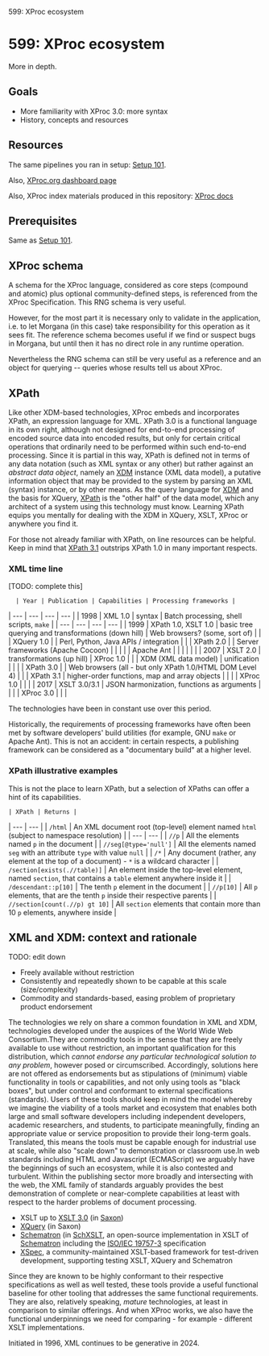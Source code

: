 599: XProc ecosystem
# 599: XProc ecosystem

More in depth.

## Goals

 * More familiarity with XProc 3.0: more syntax
 * History, concepts and resources
 

## Resources

The same pipelines you ran in setup: [Setup 101](../setup/setup_101_src.html).

Also, [XProc.org dashboard page](https://xproc.org)

Also, XProc index materials produced in this repository: [XProc
               docs](../../../xproc-doc/readme.md)

## Prerequisites
Same as [Setup 101](setup_101_src.html).

## XProc schema

A schema for the XProc language, considered as core steps (compound and atomic) plus optional community-defined steps, is referenced from the XProc Specification. This RNG schema is very useful.

However, for the most part it is necessary only to validate in the application, i.e. to let Morgana (in this case) take responsibility for this operation as it sees fit. The reference schema becomes useful if we find or suspect bugs in Morgana, but until then it has no direct role in any runtime operation.

Nevertheless the RNG schema can still be very useful as a reference and an object for querying -- queries whose results tell us about XProc.

## XPath

Like other XDM-based technologies, XProc embeds and incorporates XPath, an expression language for XML. XPath 3.0 is a functional language in its own right, although not designed for end-to-end processing of encoded source data into encoded results, but only for certain critical operations that ordinarily need to be performed within such end-to-end processing. Since it is partial in this way, XPath is defined not in terms of any data notation (such as XML syntax or any other) but rather against an *abstract data object*, namely an [XDM](https://www.w3.org/TR/xpath-datamodel/) instance (XML data model), a putative information object that may be provided to the system by parsing an XML (syntax) instance, or by other means. As the query language for [XDM](https://www.w3.org/TR/xpath-datamodel/) and the basis for XQuery, [XPath](https://www.w3.org/TR/xpath-31/) is the "other half" of the data model, which any architect of a system using this technology must know. Learning XPath equips you mentally for dealing with the XDM in XQuery, XSLT, XProc or anywhere you find it.

For those not already familiar with XPath, on line resources can be helpful. Keep in mind that [XPath 3.1](https://www.w3.org/TR/xpath-31/) outstrips XPath 1.0 in many important respects.

### XML time line

[TODO: complete this]

      | Year | Publication | Capabilities | Processing frameworks |
| --- | --- | --- | --- |
  | 1998 | XML 1.0 | syntax | Batch processing, shell scripts, `make` |
| --- | --- | --- | --- |
 | 1999 | XPath 1.0, XSLT 1.0 | basic tree querying and transformations (down hill) | Web browsers? (some, sort of) |
 |  | XQuery 1.0 |  | Perl, Python, Java APIs / integration |
 |  | XPath 2.0 |  | Server frameworks (Apache Cocoon) |
 |  |  |  | Apache Ant |
 |  |  |  |  |
 | 2007 | XSLT 2.0 | transformations (up hill) | XProc 1.0 |
 |  | XDM (XML data model) | unification |  |
 |  | XPath 3.0 |  | Web browsers (all - but only XPath 1.0/HTML DOM Level 4) |
 |  | XPath 3.1 | higher-order functions, map and array objects |  |
 |  | XProc 1.0 |  |  |
 | 2017 | XSLT 3.0/3.1 | JSON harmonization, functions as arguments |  |
 |  | XProc 3.0 |  |  |
 
The technologies have been in constant use over this period.

Historically, the requirements of processing frameworks have often been met by software developers' build utilities (for example, GNU `make` or Apache Ant). This is not an accident: in certain respects, a publishing framework can be considered as a "documentary build" at a higher level.

### XPath illustrative examples

This is not the place to learn XPath, but a selection of XPaths can offer a hint of its capabilities.

    | XPath | Returns |
| --- | --- |
  | `/html` | An XML document root (top-level) element named `html` (subject to namespace resolution) |
| --- | --- |
 | `//p` | All the elements named `p` in the document |
 | `//seg[@type='null']` | All the elements named `seg` with an attribute `type` with value `null` |
 | `/*` | Any document (rather, any element at the top of a document) - `*` is a wildcard character |
 | `/section[exists(.//table)]` | An element inside the top-level element, named `section`, that contains a `table` element anywhere inside it |
 | `/descendant::p[10]` | The tenth `p` element in the document |
 | `//p[10]` | All `p` elements, that are the tenth `p` inside their respective parents |
 | `//section[count(.//p) gt 10]` | All `section` elements that contain more than 10 `p` elements, anywhere inside |
 
## XML and XDM: context and rationale

TODO: edit down

 * Freely available without restriction
 * Consistently and repeatedly shown to be capable at this scale (size/complexity)
 * Commodity and standards-based, easing problem of proprietary product endorsement
 
The technologies we rely on share a common foundation in XML and XDM, technologies developed under the auspices of the World Wide Web Consortium.They are commodity tools in the sense that they are freely available to use without restriction, an important qualification for this distribution, which *cannot endorse any particular technological solution to any problem*, however posed or circumscribed. Accordingly, solutions here are not offered as endorsements but as stipulations of (minimum) viable functionality in tools or capabilities, and not only using tools as "black boxes", but under control and conformant to external specifications (standards).
Users of these tools should keep in mind the model whereby we imagine the viability of a tools market and ecosystem that enables both large and small software developers including independent developers, academic researchers, and students, to participate meaningfully, finding an appropriate value or service proposition to provide their long-term goals. Translated, this means the tools must be capable enough for industrial use at scale, while also "scale down" to demonstration or classroom use.In web standards including HTML and Javascript (ECMAScript) we arguably have the beginnings of such an ecosystem, while it is also contested and turbulent. Within the publishing sector more broadly and intersecting with the web, the XML family of standards arguably provides the best demonstration of complete or near-complete capabilities at least with respect to the harder problems of document processing.

 * XSLT up to [XSLT 3.0](https://www.w3.org/TR/xslt-30/) (in [Saxon](https://www.saxonica.com/welcome/welcome.xml))
 * [XQuery](https://www.w3.org/TR/xquery-31/) (in Saxon)
 * [Schematron](https://github.com/Schematron) (in [SchXSLT](), an open-source implementation in XSLT of [Schematron](https://schematron.com/) including the [ISO/IEC 19757-3](https://www.iso.org/obp/ui/#iso:std:iso-iec:19757:-3:ed-3:v1:en) specification
 * [XSpec](https://github.com/xspec/xspec), a community-maintained XSLT-based framework for test-driven development, supporting testing XSLT, XQuery and Schematron
 
Since they are known to be highly conformant to their respective specifications as well as well tested, these tools provide a useful functional baseline for other tooling that addresses the same functional requirements.
They are also, relatively speaking, *mature* technologies, at least in comparison to similar offerings.
And when XProc works, we also have the functional underpinnings we need for comparing - for example - different XSLT implementations.

Initiated in 1996, XML continues to be generative in 2024.
